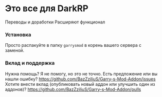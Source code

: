 # Это все для DarkRP
Переводы и доработки
Расширяют функционал   


### Установка
Просто распакуйте в папку `garrysmod` в корень вашего сервера с заменой.  

### Вклад и поддержка
Нужна помощь? Я не помогу, но это не точно.
Есть предложение или вы нашли ошибку? https://github.com/BazZziliuS/Garry-s-Mod-Addon/issues
Хотите внести вклад (опубликовать новый аддон или улучшить один из аддонов)? https://github.com/BazZziliuS/Garry-s-Mod-Addon/pulls
